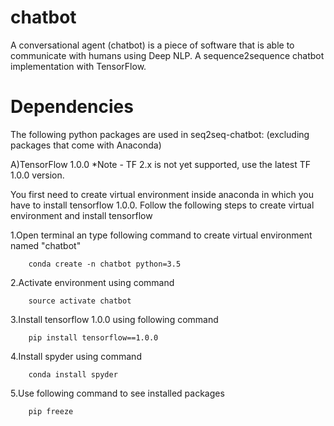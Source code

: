 # chatbot
A conversational agent (chatbot) is a piece of software that is able to communicate with humans using Deep NLP.
A sequence2sequence chatbot implementation with TensorFlow.

# Dependencies
The following python packages are used in seq2seq-chatbot: (excluding packages that come with Anaconda)

  A)TensorFlow 1.0.0 *Note - TF 2.x is not yet supported, use the latest TF 1.0.0 version.
  
  You first need to create virtual environment inside anaconda in which you have to install tensorflow 1.0.0.
  Follow the following steps to create virtual environment and install tensorflow
  
  1.Open terminal an type following command to create virtual environment named "chatbot"
  
        conda create -n chatbot python=3.5
    
  2.Activate environment using command
  
        source activate chatbot

  3.Install tensorflow 1.0.0 using following command
  
        pip install tensorflow==1.0.0
    
  4.Install spyder using command
  
        conda install spyder

  5.Use following command to see installed packages
  
        pip freeze
